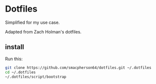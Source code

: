 # Dotfiles

Simplified for my use case.

Adapted from Zach Holman's dotfiles.

## install

Run this:

```sh
git clone https://github.com/smacpherson64/dotfiles.git ~/.dotfiles
cd ~/.dotfiles
~/.dotfiles/script/bootstrap
```
